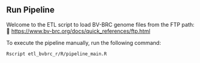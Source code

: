 ## Run Pipeline

Welcome to the ETL script to load BV-BRC genome files from the FTP path:  
🔗 https://www.bv-brc.org/docs/quick_references/ftp.html

To execute the pipeline manually, run the following command:

```bash
Rscript etl_bvbrc_r/R/pipeline_main.R

